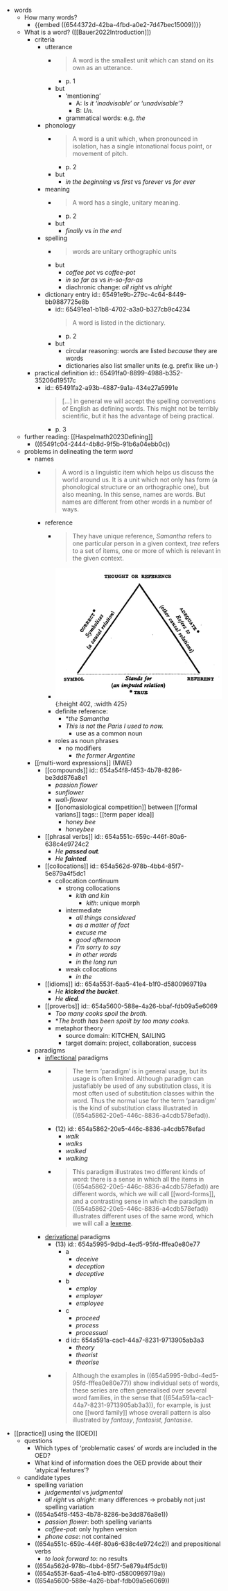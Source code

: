 - words
	- How many words?
		- {{embed ((6544372d-42ba-4fbd-a0e2-7d47bec15009))}}
	- What is a word? ([[Bauer2022Introduction]])
		- criteria
			- utterance
				- > A word is the smallest unit which can stand on its own as an utterance.
					- p. 1
				- but
					- ‘mentioning’
						- A: *Is it ‘inadvisable’ or ‘unadvisable’?*
						- B: *Un.*
					- grammatical words: e.g. *the*
			- phonology
				- > A word is a unit which, when pronounced in isolation, has a single intonational focus point, or movement of pitch.
					- p. 2
				- but
					- *in the beginning* vs *first* vs *forever* vs *for ever*
			- meaning
				- > A word has a single, unitary meaning.
					- p. 2
				- but
					- *finally* vs *in the end*
			- spelling
				- > words are unitary orthographic units
				- but
					- *coffee pot* vs *coffee-pot*
					- *in so far as* vs *in-so-far-as*
					- diachronic change: *all right* vs *alright*
			- dictionary entry
			  id:: 65491e9b-279c-4c64-8449-bb9887725e8b
				- id:: 65491ea1-b1b8-4702-a3a0-b327cb9c4234
				  > A word is listed in the dictionary.
					- p. 2
				- but
					- circular reasoning: words are listed *because* they are words
					- dictionaries also list smaller units (e.g. prefix like *un-*)
		- practical definition
		  id:: 65491fa0-8899-4988-b352-35206d19517c
			- id:: 65491fa2-a93b-4887-9a1a-434e27a5991e
			  > […] in general we will accept the spelling conventions of English as defining words. This might not be terribly scientific, but it has the advantage of being practical.
				- p. 3
	- further reading: [[Haspelmath2023Defining]]
		- ((65491c04-2444-4b8d-9f5b-91b6a04ebb0c))
	- problems in delineating the term *word*
		- names
			- > A word is a linguistic item which helps us discuss the world around us. It is a unit which not only has form (a phonological structure or an orthographic one), but also meaning. In this sense, names are words. But names are different from other words in a number of ways.
			- reference
				- > They have unique reference, *Samantha* refers to one particular person in a given context, *tree* refers to a set of items, one or more of which is relevant in the given context.
				- ![image.png](../assets/image_1698949528283_0.png){:height 402, :width 425}
				- definite reference:
					- **the Samantha*
					- *This is not the Paris I used to now.*
						- use as a common noun
				- roles as noun phrases
					- no modifiers
						- *the former Argentine*
		- [[multi-word expressions]] (MWE)
			- [[compounds]]
			  id:: 654a54f8-f453-4b78-8286-be3dd876a8e1
				- *passion flower*
				- *sunflower*
				- *wall-flower*
				- [[onomasiological competition]] between [[formal varians]]
				  tags:: [[term paper idea]]
					- *honey bee*
					- *honeybee*
			- [[phrasal verbs]]
			  id:: 654a551c-659c-446f-80a6-638c4e9724c2
				- *He __passed out__.*
				- *He __fainted__.*
			- [[collocations]]
			  id:: 654a562d-978b-4bb4-85f7-5e879a4f5dc1
				- collocation continuum
					- strong collocations
						- *kith and kin*
							- *kith*: unique morph
					- intermediate
						- *all things considered*
						- *as a matter of fact*
						- *excuse me*
						- *good afternoon*
						- *I’m sorry to say*
						- *in other words*
						- *in the long run*
					- weak collocations
						- *in the*
			- [[idioms]]
			  id:: 654a553f-6aa5-41e4-b1f0-d5800969719a
				- *He __kicked the bucket__.*
				- *He __died__.*
			- [[proverbs]]
			  id:: 654a5600-588e-4a26-bbaf-fdb09a5e6069
				- *Too many cooks spoil the broth.*
				- **The broth has been spoilt by too many cooks.*
				- metaphor theory
					- source domain: KITCHEN, SAILING
					- target domain: project, collaboration, success
		- paradigms
			- [inflectional]([[inflection]]) paradigms
				- > The term ‘paradigm’ is in general usage, but its usage is often limited. Although paradigm can justafiably be used of any substitution class, it is most often used of substitution classes within the word. Thus the normal use for the term ‘paradigm’ is the kind of substitution class illustrated in ((654a5862-20e5-446c-8836-a4cdb578efad)).
				- (12)
				  id:: 654a5862-20e5-446c-8836-a4cdb578efad
					- *walk*
					- *walks*
					- *walked*
					- *walking*
				- > This paradigm illustrates two different kinds of word: there is a sense in which all the items in ((654a5862-20e5-446c-8836-a4cdb578efad)) are different words, which we will call [[word-forms]], and a contrasting sense in which the paradigm in ((654a5862-20e5-446c-8836-a4cdb578efad)) illustrates different uses of the same word, which we will call a [lexeme]([[lexemes]]).
			- [derivational]([[derivation]]) paradigms
				- (13)
				  id:: 654a5995-9dbd-4ed5-95fd-fffea0e80e77
					- a
						- *deceive*
						- *deception*
						- *deceptive*
					- b
						- *employ*
						- *employer*
						- *employee*
					- c
						- *proceed*
						- *process*
						- *processual*
					- d
					  id:: 654a591a-cac1-44a7-8231-9713905ab3a3
						- *theory*
						- *theorist*
						- *theorise*
				- > Although the examples in ((654a5995-9dbd-4ed5-95fd-fffea0e80e77)) show individual sets of words, these series are often generalised over several word families, in the sense that ((654a591a-cac1-44a7-8231-9713905ab3a3)), for example, is just one [[word family]] whose overall pattern is also illustrated by *fantasy*, *fantasist*, *fantasise*.
- [[practice]] using the [[OED]]
	- questions
		- Which types of ‘problematic cases’ of words are included in the OED?
		- What kind of information does the OED provide about their ‘atypical features’?
	- candidate types
		- spelling variation
			- *judgemental* vs *judgmental*
			- *all right* vs *alright*: many differences → probably not just spelling variation
		- ((654a54f8-f453-4b78-8286-be3dd876a8e1))
			- *passion flower*: both spelling variants
			- *coffee-pot*: only hyphen version
			- *phone case*: not contained
		- ((654a551c-659c-446f-80a6-638c4e9724c2)) and prepositional verbs
			- *to look forward to*: no results
		- ((654a562d-978b-4bb4-85f7-5e879a4f5dc1))
		- ((654a553f-6aa5-41e4-b1f0-d5800969719a))
		- ((654a5600-588e-4a26-bbaf-fdb09a5e6069))
